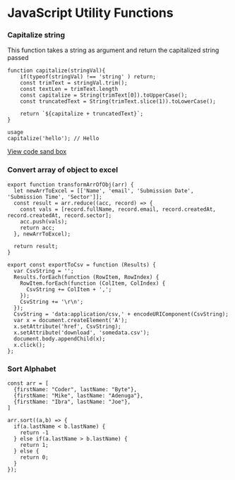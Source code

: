 # JavaScript Utility Functions

### Capitalize string

This function takes a string as argument and return the capitalized string passed 

```
function capitalize(stringVal){
    if(typeof(stringVal) !== 'string' ) return;
    const trimText = stringVal.trim();
    const textLen = trimText.length
    const capitalize = String(trimText[0]).toUpperCase();
    const truncatedText = String(trimText.slice(1)).toLowerCase();
    
    return `${capitalize + truncatedText}`;
}

usage
capitalize('hello'); // Hello
```

[View code sand box](https://opfde.csb.app/)


### Convert array of object to excel 

````
export function transformArrOfObj(arr) {
  let newArrToExcel = [['Name', 'email', 'Submission Date', 'Submission Time', 'Sector']];
  const result = arr.reduce((acc, record) => {
    const vals = [record.fullName, record.email, record.createdAt, record.createdAt, record.sector];
    acc.push(vals);
    return acc;
  }, newArrToExcel);

  return result;
}

export const exportToCsv = function (Results) {
  var CsvString = '';
  Results.forEach(function (RowItem, RowIndex) {
    RowItem.forEach(function (ColItem, ColIndex) {
      CsvString += ColItem + ',';
    });
    CsvString += '\r\n';
  });
  CsvString = 'data:application/csv,' + encodeURIComponent(CsvString);
  var x = document.createElement('A');
  x.setAttribute('href', CsvString);
  x.setAttribute('download', 'somedata.csv');
  document.body.appendChild(x);
  x.click();
};

````
### Sort Alphabet

````
const arr = [
  {firstName: "Coder", lastName: "Byte"},
  {firstName: "Mike", lastName: "Adenuga"},
  {firstName: "Ibra", lastName: "Joe"},
]

arr.sort((a,b) => {
  if(a.lastName < b.lastName) {
    return -1
  } else if(a.lastName > b.lastName) {
    return 1;
  } else {
    return 0;
  }
});

````
